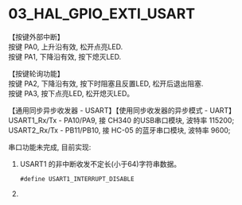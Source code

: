 # 03_HAL_GPIO_EXTI_USART


【按键外部中断】  
按键 PA0, 上升沿有效, 松开点亮LED.  
按键 PA1, 下降沿有效, 按下熄灭LED.  

【按键轮询功能】  
按键 PA2, 下降沿有效, 按下时阻塞且反置LED, 松开后退出阻塞.  
按键 PA3, 按下点亮LED, 松开熄灭LED。  

【通用同步异步收发器 - USART】【使用同步收发器的异步模式 - UART】
USART1_Rx/Tx - PA10/PA9, 接 CH340 的USB串口模块, 波特率 115200;  
USART2_Rx/Tx - PB11/PB10, 接 HC-05 的蓝牙串口模块, 波特率 9600;  

串口功能未完成, 目前实现:

1. USART1 的非中断收发不定长(小于64)字符串数据。  
    ```
    #define USART1_INTERRUPT_DISABLE
    ```
2. 